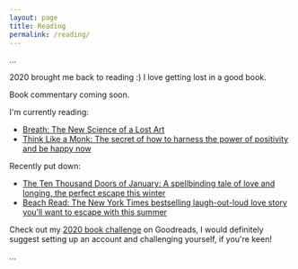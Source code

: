 ```yaml
---
layout: page
title: Reading
permalink: /reading/
---
```


...

2020 brought me back to reading :) I love getting lost in a good book.

Book commentary coming soon.

I'm currently reading:
- <a target="_blank" href="https://www.amazon.co.uk/gp/product/0241289076/ref=as_li_tl?ie=UTF8&camp=1634&creative=6738&creativeASIN=0241289076&linkCode=as2&tag=dudolavida-21&linkId=c83fcf82adc29636ef3536c8620c8eb6">Breath: The New Science of a Lost Art</a><img src="//ir-uk.amazon-adsystem.com/e/ir?t=dudolavida-21&l=am2&o=2&a=0241289076" width="1" height="1" border="0" alt="" style="border:none !important; margin:0px !important;" />
- <a target="_blank" href="https://www.amazon.co.uk/gp/product/0008386420/ref=as_li_tl?ie=UTF8&camp=1634&creative=6738&creativeASIN=0008386420&linkCode=as2&tag=dudolavida-21&linkId=baa5414715b0618f2fa4e2c9eac34325">Think Like a Monk: The secret of how to harness the power of positivity and be happy now</a><img src="//ir-uk.amazon-adsystem.com/e/ir?t=dudolavida-21&l=am2&o=2&a=0008386420" width="1" height="1" border="0" alt="" style="border:none !important; margin:0px !important;" />  

Recently put down:
- <a target="_blank" href="https://www.amazon.co.uk/gp/product/0356512460/ref=as_li_tl?ie=UTF8&camp=1634&creative=6738&creativeASIN=0356512460&linkCode=as2&tag=dudolavida-21&linkId=b90a38e7c8dc68c21b990649089d5c08">The Ten Thousand Doors of January: A spellbinding tale of love and longing, the perfect escape this winter</a><img src="//ir-uk.amazon-adsystem.com/e/ir?t=dudolavida-21&l=am2&o=2&a=0356512460" width="1" height="1" border="0" alt="" style="border:none !important; margin:0px !important;" />
- <a target="_blank" href="https://www.amazon.co.uk/gp/product/0241989523/ref=as_li_tl?ie=UTF8&camp=1634&creative=6738&creativeASIN=0241989523&linkCode=as2&tag=dudolavida-21&linkId=3656cde6ec4b861d8730e318ef42985c">Beach Read: The New York Times bestselling laugh-out-loud love story you’ll want to escape with this summer</a><img src="//ir-uk.amazon-adsystem.com/e/ir?t=dudolavida-21&l=am2&o=2&a=0241989523" width="1" height="1" border="0" alt="" style="border:none !important; margin:0px !important;" />


Check out my [2020 book challenge](https://www.goodreads.com/user_challenges/22207181) on Goodreads, I would definitely suggest setting up an account and challenging yourself, if you're keen!

...
